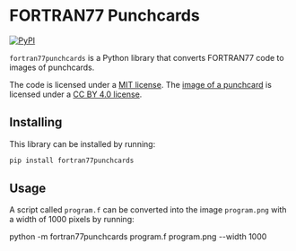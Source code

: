 # FORTRAN77 Punchcards

[![PyPI](https://img.shields.io/pypi/v/fortran77punchcards?color=blue&label=PyPI&logo=pypi&logoColor=white)](https://pypi.org/project/fortran77punchcards/)

`fortran77punchcards` is a Python library that converts FORTRAN77 code to images of punchcards.

The code is licensed under a [MIT license](LICENSE). The [image of a punchcard]() is licensed
under a [CC BY 4.0 license](LICENSE-CC).

## Installing

This library can be installed by running:

```bash
pip install fortran77punchcards
```

## Usage

A script called `program.f` can be converted into the image `program.png` with a width
of 1000 pixels by running:

python -m fortran77punchcards program.f program.png --width 1000
